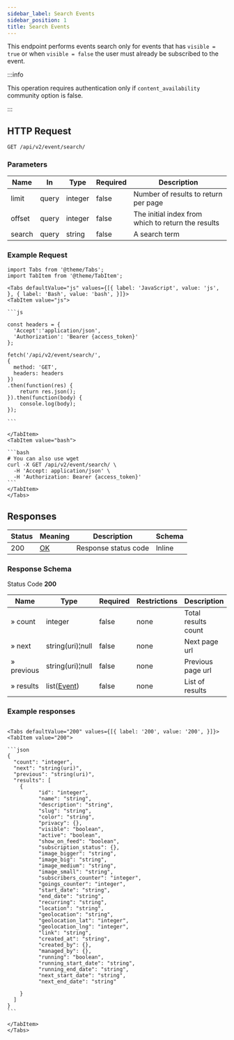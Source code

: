 ```yaml
---
sidebar_label: Search Events
sidebar_position: 1
title: Search Events
---
```


This endpoint performs events search only for events that has `visible = true` or when `visible = false` the user must already be subscribed to the event.

:::info

This operation requires authentication only if `content_availability` community option is false.

:::


## HTTP Request

`GET /api/v2/event/search/`

### Parameters

|Name|In|Type|Required|Description|
|---|---|---|---|---|
|limit|query|integer|false|Number of results to return per page|
|offset|query|integer|false|The initial index from which to return the results|
|search|query|string|false|A search term|


### Example Request

````mdx-code-block
import Tabs from '@theme/Tabs';
import TabItem from '@theme/TabItem';

<Tabs defaultValue="js" values={[{ label: 'JavaScript', value: 'js', }, { label: 'Bash', value: 'bash', }]}>
<TabItem value="js">

```js

const headers = {
  'Accept':'application/json',
  'Authorization': 'Bearer {access_token}'
};

fetch('/api/v2/event/search/',
{
  method: 'GET',
  headers: headers
})
.then(function(res) {
    return res.json();
}).then(function(body) {
    console.log(body);
});

```

</TabItem>
<TabItem value="bash">

```bash
# You can also use wget
curl -X GET /api/v2/event/search/ \
  -H 'Accept: application/json' \
  -H 'Authorization: Bearer {access_token}'
```
</TabItem>
</Tabs>
````

## Responses
|Status|Meaning|Description|Schema|
|---|---|---|---|
|200|[OK](https://tools.ietf.org/html/rfc7231#section-6.3.1)|Response status code|Inline|

### Response Schema

Status Code **200**

| Name       | Type                                               | Required | Restrictions | Description         |
|------------|----------------------------------------------------|----------|--------------|---------------------|
| » count    | integer                                            | false    | none         | Total results count |
| » next     | string(uri)¦null                                   | false    | none         | Next page url       |
| » previous | string(uri)¦null                                   | false    | none         | Previous page url   |
| » results  | list([Event](/docs/apireference/v2/schemas/event)) | false    | none         | List of results     |

### Example responses


````mdx-code-block

<Tabs defaultValue="200" values={[{ label: '200', value: '200', }]}>
<TabItem value="200">

```json
{
  "count": "integer",
  "next": "string(uri)",
  "previous": "string(uri)",
  "results": [
    {
          "id": "integer",
          "name": "string",
          "description": "string",
          "slug": "string",
          "color": "string",
          "privacy": {},
          "visible": "boolean",
          "active": "boolean",
          "show_on_feed": "boolean",
          "subscription_status": {},
          "image_bigger": "string",
          "image_big": "string",
          "image_medium": "string",
          "image_small": "string",
          "subscribers_counter": "integer",
          "goings_counter": "integer",
          "start_date": "string",
          "end_date": "string",
          "recurring": "string",
          "location": "string",
          "geolocation": "string",
          "geolocation_lat": "integer",
          "geolocation_lng": "integer",
          "link": "string",
          "created_at": "string",
          "created_by": {},
          "managed_by": {},
          "running": "boolean",
          "running_start_date": "string",
          "running_end_date": "string",
          "next_start_date": "string",
          "next_end_date": "string"

    }
  ]
}
```

</TabItem>
</Tabs>
````





